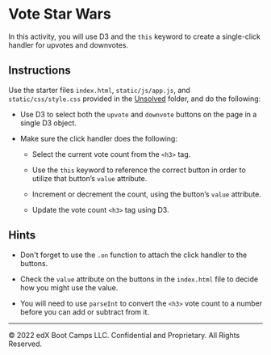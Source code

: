 # Vote Star Wars

In this activity, you will use D3 and the `this` keyword to create a single-click handler for upvotes and downvotes.

## Instructions

Use the starter files `index.html`, `static/js/app.js`, and `static/css/style.css` provided in the [Unsolved](Unsolved) folder, and do the following:

* Use D3 to select both the `upvote` and `downvote` buttons on the page in a single D3 object.

* Make sure the click handler does the following:
    * Select the current vote count from the `<h3>` tag.

    * Use the `this` keyword to reference the correct button in order to utilize that button’s `value` attribute.

    * Increment or decrement the count, using the button’s `value` attribute.

    * Update the vote count `<h3>` tag using D3.

## Hints

* Don't forget to use the `.on` function to attach the click handler to the buttons.

* Check the `value` attribute on the buttons in the `index.html` file to decide how you might use the value.

* You will need to use `parseInt` to convert the `<h3>` vote count to a number before you can add or subtract from it.

---

© 2022 edX Boot Camps LLC. Confidential and Proprietary. All Rights Reserved.

